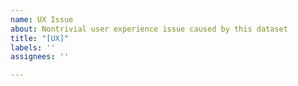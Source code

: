 ```yaml
---
name: UX Issue
about: Nontrivial user experience issue caused by this dataset
title: "[UX]"
labels: ''
assignees: ''

---
```



